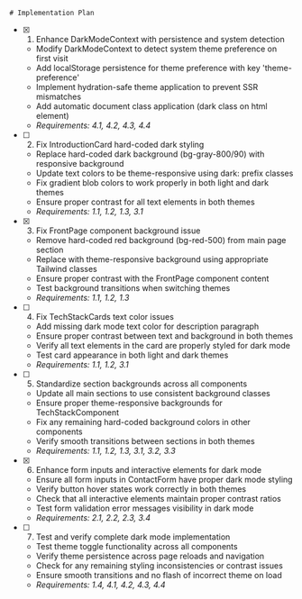     # Implementation Plan

- [x] 1. Enhance DarkModeContext with persistence and system detection





  - Modify DarkModeContext to detect system theme preference on first visit
  - Add localStorage persistence for theme preference with key 'theme-preference'
  - Implement hydration-safe theme application to prevent SSR mismatches
  - Add automatic document class application (dark class on html element)
  - _Requirements: 4.1, 4.2, 4.3, 4.4_

- [ ] 2. Fix IntroductionCard hard-coded dark styling
  - Replace hard-coded dark background (bg-gray-800/90) with responsive background
  - Update text colors to be theme-responsive using dark: prefix classes
  - Fix gradient blob colors to work properly in both light and dark themes
  - Ensure proper contrast for all text elements in both themes
  - _Requirements: 1.1, 1.2, 1.3, 3.1_

- [x] 3. Fix FrontPage component background issue





  - Remove hard-coded red background (bg-red-500) from main page section
  - Replace with theme-responsive background using appropriate Tailwind classes
  - Ensure proper contrast with the FrontPage component content
  - Test background transitions when switching themes
  - _Requirements: 1.1, 1.2, 1.3_

- [ ] 4. Fix TechStackCards text color issues
  - Add missing dark mode text color for description paragraph
  - Ensure proper contrast between text and background in both themes
  - Verify all text elements in the card are properly styled for dark mode
  - Test card appearance in both light and dark themes
  - _Requirements: 1.1, 1.2, 3.1_

- [ ] 5. Standardize section backgrounds across all components
  - Update all main sections to use consistent background classes
  - Ensure proper theme-responsive backgrounds for TechStackComponent
  - Fix any remaining hard-coded background colors in other components
  - Verify smooth transitions between sections in both themes
  - _Requirements: 1.1, 1.2, 1.3, 3.1, 3.2, 3.3_

- [x] 6. Enhance form inputs and interactive elements for dark mode





  - Ensure all form inputs in ContactForm have proper dark mode styling
  - Verify button hover states work correctly in both themes
  - Check that all interactive elements maintain proper contrast ratios
  - Test form validation error messages visibility in dark mode
  - _Requirements: 2.1, 2.2, 2.3, 3.4_

- [ ] 7. Test and verify complete dark mode implementation
  - Test theme toggle functionality across all components
  - Verify theme persistence across page reloads and navigation
  - Check for any remaining styling inconsistencies or contrast issues
  - Ensure smooth transitions and no flash of incorrect theme on load
  - _Requirements: 1.4, 4.1, 4.2, 4.3, 4.4_